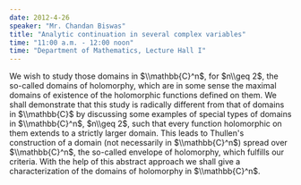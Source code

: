 ```yaml
---
date: 2012-4-26
speaker: "Mr. Chandan Biswas"
title: "Analytic continuation in several complex variables"
time: "11:00 a.m. - 12:00 noon" 
time: "Department of Mathematics, Lecture Hall I"
---
```

We wish to study those domains in $\\mathbb{C}^n$, for $n\\geq
2$, the so-called domains of holomorphy, which are in some sense the
maximal domains of existence of the holomorphic functions defined on them.
We shall demonstrate that this study is radically different from that of
domains in $\\mathbb{C}$ by discussing some examples of special types of
domains in $\\mathbb{C}^n$, $n\\geq 2$, such that every function holomorphic
on them extends to a strictly larger domain. This leads to Thullen's
construction of a domain (not necessarily in $\\mathbb{C}^n$) spread over
$\\mathbb{C}^n$, the so-called envelope of holomorphy, which fulfills our
criteria. With the help of this abstract approach we shall give a
characterization of the domains of holomorphy  in $\\mathbb{C}^n$.
